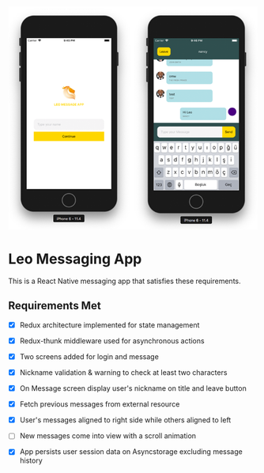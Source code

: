 ![Restaurant Reviews preview](./assets/screen.png)

# Leo Messaging App
This is a React Native messaging app that satisfies these requirements.

## Requirements Met
- [x] Redux architecture implemented for state management
- [x] Redux-thunk middleware used for asynchronous actions
- [x] Two screens added for login and message
- [x] Nickname validation & warning to check at least two characters
- [x] On Message screen display user's nickname on title and leave button
- [x] Fetch previous messages from external resource
- [x] User's messages aligned to right side while others aligned to left
- [ ] New messages come into view with a scroll animation
- [x] App persists user session data on Asyncstorage excluding message history

